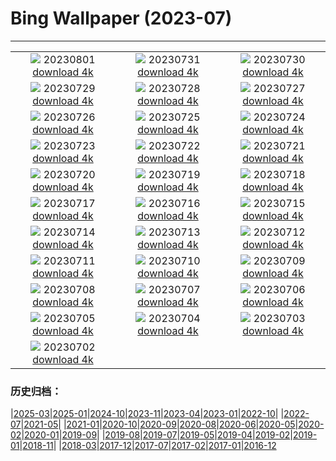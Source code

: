 # Bing Wallpaper (2023-07)
**************
| | | |
| :----: | :----: | :----: |
| ![](https://www.bing.com/th?id=OHR.RockHouse_EN-US1852534234_1920x1080.jpg) 20230801 [download 4k](https://www.bing.com/th?id=OHR.RockHouse_EN-US1852534234_UHD.jpg) | ![](https://www.bing.com/th?id=OHR.PalouseHills_EN-US1737990003_1920x1080.jpg) 20230731 [download 4k](https://www.bing.com/th?id=OHR.PalouseHills_EN-US1737990003_UHD.jpg) | ![](https://www.bing.com/th?id=OHR.TigerIndia_EN-US1594590553_1920x1080.jpg) 20230730 [download 4k](https://www.bing.com/th?id=OHR.TigerIndia_EN-US1594590553_UHD.jpg) |
| ![](https://www.bing.com/th?id=OHR.SanBlasIslands_EN-US1442226155_1920x1080.jpg) 20230729 [download 4k](https://www.bing.com/th?id=OHR.SanBlasIslands_EN-US1442226155_UHD.jpg) | ![](https://www.bing.com/th?id=OHR.ParisLouvre_EN-US2282259448_1920x1080.jpg) 20230728 [download 4k](https://www.bing.com/th?id=OHR.ParisLouvre_EN-US2282259448_UHD.jpg) | ![](https://www.bing.com/th?id=OHR.MangrovePark_EN-US2211111720_1920x1080.jpg) 20230727 [download 4k](https://www.bing.com/th?id=OHR.MangrovePark_EN-US2211111720_UHD.jpg) |
| ![](https://www.bing.com/th?id=OHR.LasLagunas_EN-US2134252350_1920x1080.jpg) 20230726 [download 4k](https://www.bing.com/th?id=OHR.LasLagunas_EN-US2134252350_UHD.jpg) | ![](https://www.bing.com/th?id=OHR.ZebraCousins_EN-US1951215229_1920x1080.jpg) 20230725 [download 4k](https://www.bing.com/th?id=OHR.ZebraCousins_EN-US1951215229_UHD.jpg) | ![](https://www.bing.com/th?id=OHR.TeaEstate_EN-US1720005197_1920x1080.jpg) 20230724 [download 4k](https://www.bing.com/th?id=OHR.TeaEstate_EN-US1720005197_UHD.jpg) |
| ![](https://www.bing.com/th?id=OHR.HammockDay_EN-US1639653297_1920x1080.jpg) 20230723 [download 4k](https://www.bing.com/th?id=OHR.HammockDay_EN-US1639653297_UHD.jpg) | ![](https://www.bing.com/th?id=OHR.BridgeNorway_EN-US1530199433_1920x1080.jpg) 20230722 [download 4k](https://www.bing.com/th?id=OHR.BridgeNorway_EN-US1530199433_UHD.jpg) | ![](https://www.bing.com/th?id=OHR.MoonDayArtemis_EN-US1226397186_1920x1080.jpg) 20230721 [download 4k](https://www.bing.com/th?id=OHR.MoonDayArtemis_EN-US1226397186_UHD.jpg) |
| ![](https://www.bing.com/th?id=OHR.CrescentLake_EN-US1005101872_1920x1080.jpg) 20230720 [download 4k](https://www.bing.com/th?id=OHR.CrescentLake_EN-US1005101872_UHD.jpg) | ![](https://www.bing.com/th?id=OHR.BucerosBicornis_EN-US0841652066_1920x1080.jpg) 20230719 [download 4k](https://www.bing.com/th?id=OHR.BucerosBicornis_EN-US0841652066_UHD.jpg) | ![](https://www.bing.com/th?id=OHR.CavanCastle_EN-US0493721152_1920x1080.jpg) 20230718 [download 4k](https://www.bing.com/th?id=OHR.CavanCastle_EN-US0493721152_UHD.jpg) |
| ![](https://www.bing.com/th?id=OHR.BearHoleBrook_EN-US0278547262_1920x1080.jpg) 20230717 [download 4k](https://www.bing.com/th?id=OHR.BearHoleBrook_EN-US0278547262_UHD.jpg) | ![](https://www.bing.com/th?id=OHR.CastelmazzanoSunrise_EN-US9968041695_1920x1080.jpg) 20230716 [download 4k](https://www.bing.com/th?id=OHR.CastelmazzanoSunrise_EN-US9968041695_UHD.jpg) | ![](https://www.bing.com/th?id=OHR.BlacktipSharks_EN-US9224288033_1920x1080.jpg) 20230715 [download 4k](https://www.bing.com/th?id=OHR.BlacktipSharks_EN-US9224288033_UHD.jpg) |
| ![](https://www.bing.com/th?id=OHR.ZhangyeGeopark_EN-US3229882052_1920x1080.jpg) 20230714 [download 4k](https://www.bing.com/th?id=OHR.ZhangyeGeopark_EN-US3229882052_UHD.jpg) | ![](https://www.bing.com/th?id=OHR.NakupendaBeach_EN-US3130365422_1920x1080.jpg) 20230713 [download 4k](https://www.bing.com/th?id=OHR.NakupendaBeach_EN-US3130365422_UHD.jpg) | ![](https://www.bing.com/th?id=OHR.WorldPopDay_EN-US3018429136_1920x1080.jpg) 20230712 [download 4k](https://www.bing.com/th?id=OHR.WorldPopDay_EN-US3018429136_UHD.jpg) |
| ![](https://www.bing.com/th?id=OHR.SomersetLavender_EN-US0165780359_1920x1080.jpg) 20230711 [download 4k](https://www.bing.com/th?id=OHR.SomersetLavender_EN-US0165780359_UHD.jpg) | ![](https://www.bing.com/th?id=OHR.MoselleRiver_EN-US2499319157_1920x1080.jpg) 20230710 [download 4k](https://www.bing.com/th?id=OHR.MoselleRiver_EN-US2499319157_UHD.jpg) | ![](https://www.bing.com/th?id=OHR.CooperChapel_EN-US2412561000_1920x1080.jpg) 20230709 [download 4k](https://www.bing.com/th?id=OHR.CooperChapel_EN-US2412561000_UHD.jpg) |
| ![](https://www.bing.com/th?id=OHR.CocoaPods_EN-US2252740906_1920x1080.jpg) 20230708 [download 4k](https://www.bing.com/th?id=OHR.CocoaPods_EN-US2252740906_UHD.jpg) | ![](https://www.bing.com/th?id=OHR.KissingPenguins_EN-US9934274722_1920x1080.jpg) 20230707 [download 4k](https://www.bing.com/th?id=OHR.KissingPenguins_EN-US9934274722_UHD.jpg) | ![](https://www.bing.com/th?id=OHR.CorfuBeach_EN-US1955770867_1920x1080.jpg) 20230706 [download 4k](https://www.bing.com/th?id=OHR.CorfuBeach_EN-US1955770867_UHD.jpg) |
| ![](https://www.bing.com/th?id=OHR.EmpireFourth_EN-US1852348146_1920x1080.jpg) 20230705 [download 4k](https://www.bing.com/th?id=OHR.EmpireFourth_EN-US1852348146_UHD.jpg) | ![](https://www.bing.com/th?id=OHR.CoyoteBanff_EN-US9716853560_1920x1080.jpg) 20230704 [download 4k](https://www.bing.com/th?id=OHR.CoyoteBanff_EN-US9716853560_UHD.jpg) | ![](https://www.bing.com/th?id=OHR.HalfwayBoats_EN-US9913306071_1920x1080.jpg) 20230703 [download 4k](https://www.bing.com/th?id=OHR.HalfwayBoats_EN-US9913306071_UHD.jpg) |
| ![](https://www.bing.com/th?id=OHR.PelotonPont_EN-US1487303209_1920x1080.jpg) 20230702 [download 4k](https://www.bing.com/th?id=OHR.PelotonPont_EN-US1487303209_UHD.jpg) |  |  |

### 历史归档：

|[2025-03](bing/2025-03/2025-03.md)|[2025-01](bing/2025-01/2025-01.md)|[2024-10](bing/2024-10/2024-10.md)|[2023-11](bing/2023-11/2023-11.md)|[2023-04](bing/2023-04/2023-04.md)|[2023-01](bing/2023-01/2023-01.md)|[2022-10](bing/2022-10/2022-10.md)|
|[2022-07](bing/2022-07/2022-07.md)|[2021-05](bing/2021-05/2021-05.md)|
|[2021-01](bing/2021-01/2021-01.md)|[2020-10](bing/2020-10/2020-10.md)|[2020-09](bing/2020-09/2020-09.md)|[2020-08](bing/2020-08/2020-08.md)|[2020-06](bing/2020-06/2020-06.md)|[2020-05](bing/2020-05/2020-05.md)|[2020-02](bing/2020-02/2020-02.md)|[2020-01](bing/2020-01/2020-01.md)|[2019-09](bing/2019-09/2019-09.md)|
|[2019-08](bing/2019-08/2019-08.md)|[2019-07](bing/2019-07/2019-07.md)|[2019-05](bing/2019-05/2019-05.md)|[2019-04](bing/2019-04/2019-04.md)|[2019-02](bing/2019-02/2019-02.md)|[2019-01](bing/2019-01/2019-01.md)|[2018-11](bing/2018-11/2018-11.md)|
|[2018-03](bing/2018-03/2018-03.md)|[2017-12](bing/2017-12/2017-12.md)|[2017-07](bing/2017-07/2017-07.md)|[2017-02](bing/2017-02/2017-02.md)|[2017-01](bing/2017-01/2017-01.md)|[2016-12](bing/2016-12/2016-12.md)